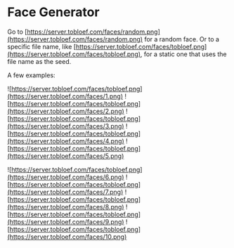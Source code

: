 # Face Generator


Go to [https://server.tobloef.com/faces/random.png](https://server.tobloef.com/faces/random.png) for a random face. Or to a specific file name, like [https://server.tobloef.com/faces/tobloef.png](https://server.tobloef.com/faces/tobloef.png), for a static one that uses the file name as the seed.

A few examples:

![https://server.tobloef.com/faces/tobloef.png](https://server.tobloef.com/faces/1.png)
![https://server.tobloef.com/faces/tobloef.png](https://server.tobloef.com/faces/2.png)
![https://server.tobloef.com/faces/tobloef.png](https://server.tobloef.com/faces/3.png)
![https://server.tobloef.com/faces/tobloef.png](https://server.tobloef.com/faces/4.png)
![https://server.tobloef.com/faces/tobloef.png](https://server.tobloef.com/faces/5.png)

![https://server.tobloef.com/faces/tobloef.png](https://server.tobloef.com/faces/6.png)
![https://server.tobloef.com/faces/tobloef.png](https://server.tobloef.com/faces/7.png)
![https://server.tobloef.com/faces/tobloef.png](https://server.tobloef.com/faces/8.png)
![https://server.tobloef.com/faces/tobloef.png](https://server.tobloef.com/faces/9.png)
![https://server.tobloef.com/faces/tobloef.png](https://server.tobloef.com/faces/10.png)
